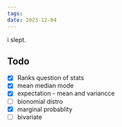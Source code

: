 ```yaml
---
tags: 
date: 2023-12-04
---
```

i slept.


## Todo
- [x] Ranks question of stats
- [x] mean median mode
- [x] expectation - mean and variancce
- [ ] bionomial distro
- [x] marginal probablity
- [ ] bivariate 
